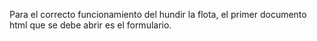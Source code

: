 Para el correcto funcionamiento del hundir la flota, el primer documento html que se debe abrir es el formulario.